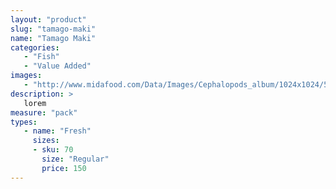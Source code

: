 ```yaml
---
layout: "product"
slug: "tamago-maki"
name: "Tamago Maki"
categories:
   - "Fish"
   - "Value Added"
images:
   - "http://www.midafood.com/Data/Images/Cephalopods_album/1024x1024/54acdb77e60ec196.jpg"
description: >
   lorem
measure: "pack"
types: 
   - name: "Fresh"
     sizes: 
     - sku: 70
       size: "Regular"
       price: 150
---
```

